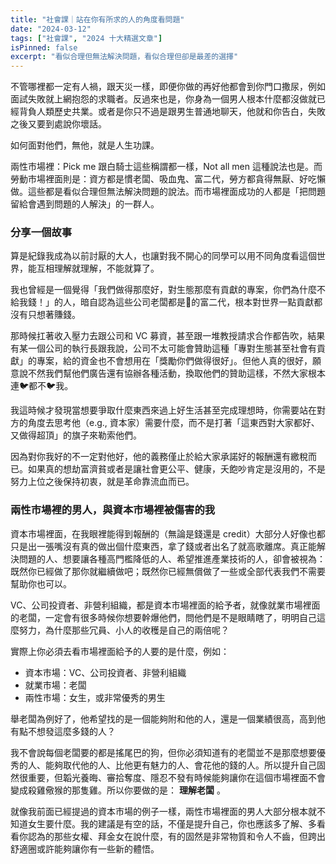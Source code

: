 ```yaml
---
title: "社會課｜站在你有所求的人的角度看問題"
date: "2024-03-12"
tags: ["社會課", "2024 十大精選文章"]
isPinned: false
excerpt: "看似合理但無法解決問題，看似合理但卻是最差的選擇"
---
```


不管哪裡都一定有人禍，跟天災一樣，即便你做的再好他都會到你門口撒尿，例如面試失敗就上網抱怨的求職者。反過來也是，你身為一個男人根本什麼都沒做就已經背負人類歷史共業。或者是你只不過是跟男生普通地聊天，他就和你告白，失敗之後又要到處說你壞話。

如何面對他們，無他，就是人生功課。

兩性市場裡：Pick me 跟白騎士這些稱謂都一樣，Not all men 這種說法也是。而勞動市場裡面則是：資方都是慣老闆、吸血鬼、富二代，勞方都貪得無厭、好吃懶做。這些都是看似合理但無法解決問題的說法。而市場裡面成功的人都是「把問題留給會遇到問題的人解決」的一群人。

### 分享一個故事
算是紀錄我成為以前討厭的大人，也讓對我不開心的同學可以用不同角度看這個世界，能互相理解就理解，不能就算了。

我也曾經是一個覺得「我們做得那麼好，對生態那麼有貢獻的專案，你們為什麼不給我錢！」的人，暗自認為這些公司老闆都是🐎的富二代，根本對世界一點貢獻都沒有只想著賺錢。

那時候扛著收入壓力去跟公司和 VC 募資，甚至跟一堆教授請求合作都告吹，結果有某一個公司的執行長跟我說，公司不太可能會贊助這種「專對生態甚至社會有貢獻」的專案，給的資金也不會想用在「獎勵你們做得很好」。但他人真的很好，願意說不然我們幫他們廣告還有協辦各種活動，換取他們的贊助這樣，不然大家根本連🐦都不🐦我。

我這時候才發現當想要爭取什麼東西來過上好生活甚至完成理想時，你需要站在對方的角度去思考他（e.g., 資本家）需要什麼，而不是打著「這東西對大家都好、又做得超頂」的旗子來勒索他們。

因為對你我好的不一定對他好，他的義務僅止於給大家承諾好的報酬還有繳稅而已。如果真的想劫富濟貧或者是讓社會更公平、健康，夭飽吵肯定是沒用的，不是努力上位之後保持初衷，就是革命靠流血而已。

### 兩性市場裡的男人，與資本市場裡被傷害的我
資本市場裡面，在我眼裡能得到報酬的（無論是錢還是 credit）大部分人好像也都只是出一張嘴沒有真的做出個什麼東西，拿了錢或者出名了就高歌離席。真正能解決問題的人、想要讓各種高門檻降低的人、希望推進產業技術的人，卻會被視為：既然你已經做了那你就繼續做吧；既然你已經無償做了一些或全部代表我們不需要幫助你也可以。

VC、公司投資者、非營利組織，都是資本市場裡面的給予者，就像就業市場裡面的老闆，一定會有很多時候你想要幹爆他們，問他們是不是眼睛瞎了，明明自己這麼努力，為什麼那些冗員、小人的收穫是自己的兩倍呢？

實際上你必須去看市場裡面給予的人要的是什麼，例如：

- 資本市場：VC、公司投資者、非營利組織
- 就業市場：老闆
- 兩性市場：女生，或非常優秀的男生

舉老闆為例好了，他希望找的是一個能夠附和他的人，還是一個業績很高，高到他有點不想發這麼多錢的人？

我不會說每個老闆要的都是搖尾巴的狗，但你必須知道有的老闆並不是那麼想要優秀的人、能夠取代他的人、比他更有魅力的人、會花他的錢的人。所以提升自己固然很重要，但韜光養晦、審拾奪度、隱忍不發有時候能夠讓你在這個市場裡面不會變成殺雞儆猴的那隻雞。所以你要做的是： **理解老闆** 。

就像我前面已經提過的資本市場的例子一樣，兩性市場裡面的男人大部分根本就不知道女生要什麼。我的建議是有空的話，不僅是提升自己，你也應該多了解、多看看你認為的那些女權、拜金女在說什麼，有的固然是非常物質和令人不齒，但跨出舒適圈或許能夠讓你有一些新的體悟。